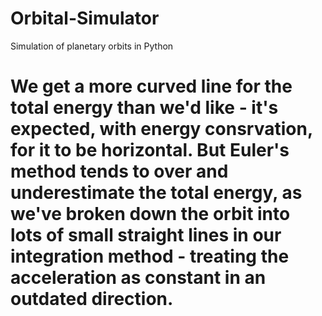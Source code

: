 # Orbital-Simulator
Simulation of planetary orbits in Python
# We get a more curved line for the total energy than we'd like - it's expected, with energy consrvation, for it to be horizontal. But Euler's method tends to over and underestimate the total energy, as we've broken down the orbit into lots of small straight lines in our integration method - treating the acceleration as constant in an outdated direction. 
